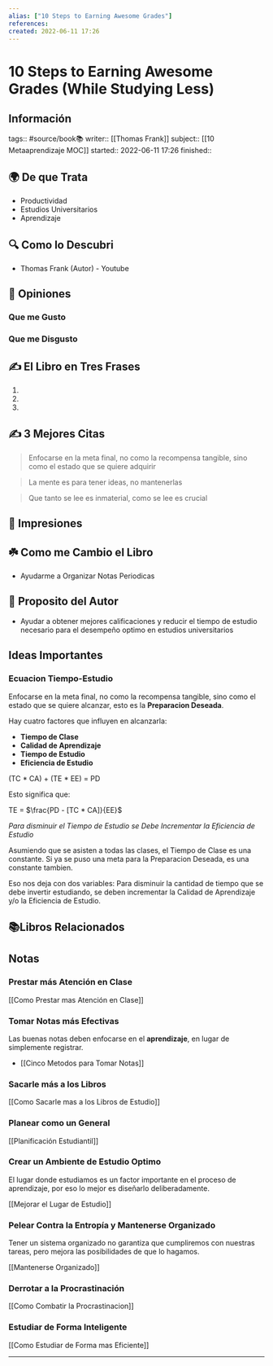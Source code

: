 ```yaml
---
alias: ["10 Steps to Earning Awesome Grades"]
references:
created: 2022-06-11 17:26
---
```

# 10 Steps to Earning Awesome Grades (While Studying Less)
## Información
tags:: #source/book📚 
writer:: [[Thomas Frank]]
subject:: [[10 Metaaprendizaje MOC]]
started:: 2022-06-11 17:26
finished:: 

## 🌍 De que Trata
- Productividad
- Estudios Universitarios
- Aprendizaje

## 🔍 Como lo Descubri
- Thomas Frank (Autor) - Youtube

## 🧠 Opiniones

### Que me Gusto

### Que me Disgusto

## ✍️ El Libro en Tres Frases
1. 
2. 
3. 

## ✍️ 3 Mejores Citas
>Enfocarse en la meta final, no como la recompensa tangible, sino como el estado que se quiere adquirir

>La mente es para tener ideas, no mantenerlas

>Que tanto se lee es inmaterial, como se lee es crucial

## 🎨 Impresiones

## ☘️ Como me Cambio el Libro
- Ayudarme a Organizar Notas Periodicas

## 📒 Proposito del Autor
- Ayudar a obtener mejores calificaciones y reducir el tiempo de estudio necesario para el desempeño optimo en estudios universitarios

## Ideas Importantes
### Ecuacion Tiempo-Estudio
Enfocarse en la meta final, no como la recompensa tangible, sino como el estado que se quiere alcanzar, esto es la **Preparacion Deseada**.

Hay cuatro factores que influyen en alcanzarla:
- **Tiempo de Clase**
- **Calidad de Aprendizaje**
- **Tiempo de Estudio**
- **Eficiencia de Estudio**

(TC $*$ CA) + (TE $*$ EE) = PD

Esto significa que:

TE = $\frac{PD - [TC * CA]}{EE}$

*Para disminuir el Tiempo de Estudio se Debe Incrementar la Eficiencia de Estudio*

Asumiendo que se asisten a todas las clases, el Tiempo de Clase es una constante. Si ya se puso una meta para la Preparacion Deseada, es una constante tambien.

Eso nos deja con dos variables: Para disminuir la cantidad de tiempo que se debe invertir estudiando, se deben incrementar la Calidad de Aprendizaje y/o la Eficiencia de Estudio.

## 📚Libros Relacionados

## Notas

### Prestar más Atención en Clase
[[Como Prestar mas Atención en Clase]]

### Tomar Notas más Efectivas
Las buenas notas deben enfocarse en el **aprendizaje**, en lugar de simplemente registrar.
- [[Cinco Metodos para Tomar Notas]]

### Sacarle más a los Libros
[[Como Sacarle mas a los Libros de Estudio]]

### Planear como un General
[[Planificación Estudiantil]]

### Crear un Ambiente de Estudio Optimo
El lugar donde estudiamos es un factor importante en el proceso de aprendizaje, por eso lo mejor es diseñarlo deliberadamente.

[[Mejorar el Lugar de Estudio]]

### Pelear Contra la Entropía y Mantenerse Organizado
Tener un sistema organizado no garantiza que cumpliremos con nuestras tareas, pero mejora las posibilidades de que lo hagamos.

[[Mantenerse Organizado]]

### Derrotar a la Procrastinación
[[Como Combatir la Procrastinacion]]

### Estudiar de Forma Inteligente
[[Como Estudiar de Forma mas Eficiente]]
___


